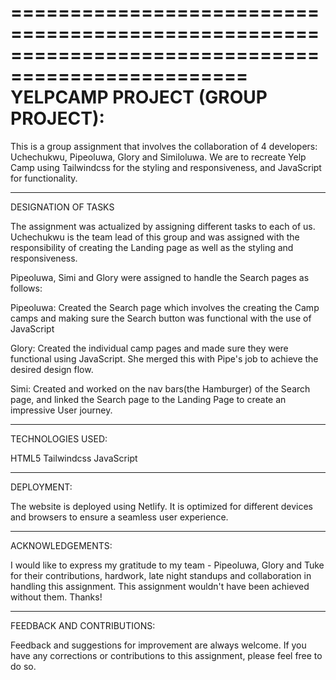 ==================================================================================================
YELPCAMP PROJECT (GROUP PROJECT):
==================================================================================================
This is a group assignment that involves the collaboration of 4 developers: Uchechukwu, 
Pipeoluwa, Glory and Similoluwa.
We are to recreate Yelp Camp using Tailwindcss for the styling and responsiveness, and
JavaScript for functionality.

-----------------------------------------------------------------------------------------------------
DESIGNATION OF TASKS

The assignment was actualized by assigning different tasks to each of us.
Uchechukwu is the team lead of this group and was assigned with the responsibility of 
creating the Landing page as well as the styling and responsiveness.

Pipeoluwa, Simi and Glory were assigned to handle the Search pages as follows:

Pipeoluwa: Created the Search page which involves the creating the Camp camps and 
making sure the Search button was functional with the use of JavaScript

Glory: Created the individual camp pages and made sure they were functional using JavaScript.
She merged this with Pipe's job to achieve the desired design flow.

Simi: Created and worked on the nav bars(the Hamburger) of the Search page, and linked the 
Search page to the Landing Page to create an impressive User journey.

-----------------------------------------------------------------------------------------------------
TECHNOLOGIES USED:

HTML5
Tailwindcss
JavaScript

------------------------------------------------------------------------------------------------------ 
DEPLOYMENT:
    
The website is deployed using Netlify. It is optimized for different devices and browsers 
to ensure a seamless user experience.

------------------------------------------------------------------------------------------------------ 
ACKNOWLEDGEMENTS:

I would like to express my gratitude to my team - Pipeoluwa, Glory and Tuke for their contributions, hardwork, late night standups and collaboration in handling this assignment. This assignment 
wouldn't have been achieved without them. Thanks!

-------------------------------------------------------------------------------------------------------
FEEDBACK AND CONTRIBUTIONS:

Feedback and suggestions for improvement are always welcome. If you have any corrections or 
contributions to this assignment, please feel free to do so.
